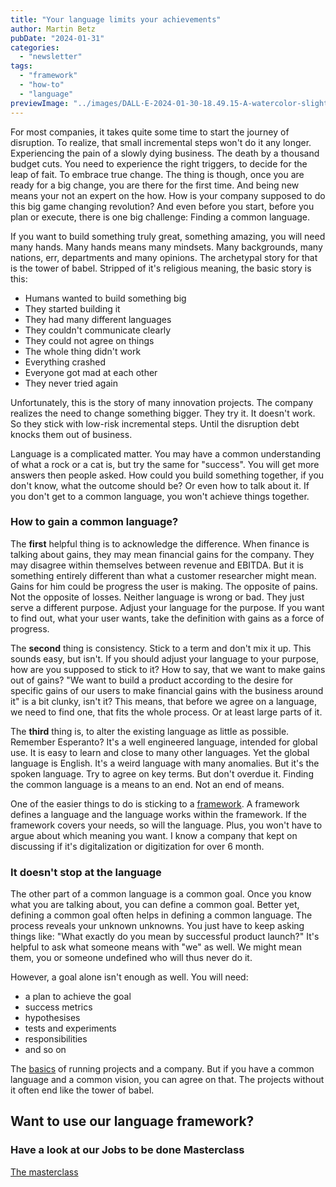 ```yaml
---
title: "Your language limits your achievements"
author: Martin Betz
pubDate: "2024-01-31"
categories:
  - "newsletter"
tags:
  - "framework"
  - "how-to"
  - "language"
previewImage: "../images/DALL·E-2024-01-30-18.49.15-A-watercolor-slightly-geometric-styled-painting-depicting-the-Tower-of-Babel.-The-painting-should-capture-the-iconic-and-ambitious-structure-of-the-T.png"
---
```


For most companies, it takes quite some time to start the journey of disruption. To realize, that small incremental steps won't do it any longer. Experiencing the pain of a slowly dying business. The death by a thousand budget cuts. You need to experience the right triggers, to decide for the leap of fait. To embrace true change. The thing is though, once you are ready for a big change, you are there for the first time. And being new means your not an expert on the how. How is your company supposed to do this big game changing revolution? And even before you start, before you plan or execute, there is one big challenge: Finding a common language.

If you want to build something truly great, something amazing, you will need many hands. Many hands means many mindsets. Many backgrounds, many nations, err, departments and many opinions. The archetypal story for that is the tower of babel. Stripped of it's religious meaning, the basic story is this:

- Humans wanted to build something big
- They started building it
- They had many different languages
- They couldn't communicate clearly
- They could not agree on things
- The whole thing didn't work
- Everything crashed
- Everyone got mad at each other
- They never tried again

Unfortunately, this is the story of many innovation projects. The company realizes the need to change something bigger. They try it. It doesn't work. So they stick with low-risk incremental steps. Until the disruption debt knocks them out of business.

Language is a complicated matter. You may have a common understanding of what a rock or a cat is, but try the same for "success". You will get more answers then people asked. How could you build something together, if you don't know, what the outcome should be? Or even how to talk about it. If you don't get to a common language, you won't achieve things together.

### How to gain a common language?

The **first** helpful thing is to acknowledge the difference. When finance is talking about gains, they may mean financial gains for the company. They may disagree within themselves between revenue and EBITDA. But it is something entirely different than what a customer researcher might mean. Gains for him could be progress the user is making. The opposite of pains. Not the opposite of losses. Neither language is wrong or bad. They just serve a different purpose. Adjust your language for the purpose. If you want to find out, what your user wants, take the definition with gains as a force of progress.

The **second** thing is consistency. Stick to a term and don't mix it up. This sounds easy, but isn't. If you should adjust your language to your purpose, how are you supposed to stick to it? How to say, that we want to make gains out of gains? "We want to build a product according to the desire for specific gains of our users to make financial gains with the business around it" is a bit clunky, isn't it? This means, that before we agree on a language, we need to find one, that fits the whole process. Or at least large parts of it.

The **third** thing is, to alter the existing language as little as possible. Remember Esperanto? It's a well engineered language, intended for global use. It is easy to learn and close to many other languages. Yet the global language is English. It's a weird language with many anomalies. But it's the spoken language. Try to agree on key terms. But don't overdue it. Finding the common language is a means to an end. Not an end of means.

One of the easier things to do is sticking to a [framework](https://utxo.solutions/newsletter/understanding-the-jobs-to-be-done-perspective/). A framework defines a language and the language works within the framework. If the framework covers your needs, so will the language. Plus, you won't have to argue about which meaning you want. I know a company that kept on discussing if it's digitalization or digitization for over 6 month.

### It doesn't stop at the language

The other part of a common language is a common goal. Once you know what you are talking about, you can define a common goal. Better yet, defining a common goal often helps in defining a common language. The process reveals your unknown unknowns. You just have to keep asking things like: "What exactly do you mean by successful product launch?" It's helpful to ask what someone means with "we" as well. We might mean them, you or someone undefined who will thus never do it.

However, a goal alone isn't enough as well. You will need:

- a plan to achieve the goal
- success metrics
- hypothesises
- tests and experiments
- responsibilities
- and so on

The [basics](https://utxo.solutions/newsletter/most-important-business-skills/) of running projects and a company. But if you have a common language and a common vision, you can agree on that. The projects without it often end like the tower of babel.

## Want to use our language framework?

### Have a look at our Jobs to be done Masterclass

[The masterclass](https://utxo.solutions/services/mastering-jobs-to-be-done-online-workshop/)

